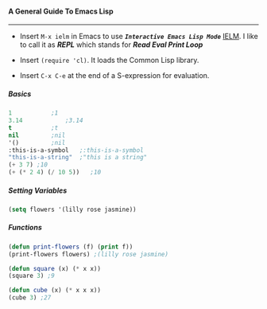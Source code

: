 #### A General Guide To Emacs Lisp
------------

- Insert `M-x ielm` in Emacs to use _**`Interactive Emacs Lisp Mode`**_ [IELM](http://wikemacs.org/wiki/IELM). I like to call it as _**REPL**_ which stands for _**Read Eval Print Loop**_  

- Insert `(require 'cl)`. It loads the Common Lisp library.

- Insert `C-x C-e` at the end of a S-expression for evaluation.

##### Basics

```el
1			;1
3.14			;3.14
t			;t
nil			;nil
'()			;nil
:this-is-a-symbol	;:this-is-a-symbol
"this-is-a-string" 	;"this is a string"
(+ 3 7)	;10
(+ (* 2 4) (/ 10 5))   ;10
```

##### Setting Variables
```el
(setq flowers '(lilly rose jasmine))
```
##### Functions
```el
(defun print-flowers (f) (print f))
(print-flowers flowers) ;(lilly rose jasmine)

(defun square (x) (* x x))
(square 3) ;9

(defun cube (x) (* x x x))
(cube 3) ;27
```





